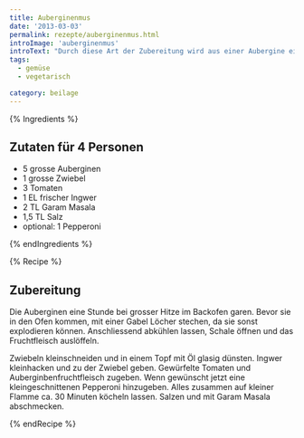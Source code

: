 ```yaml
---
title: Auberginenmus
date: '2013-03-03'
permalink: rezepte/auberginenmus.html
introImage: 'auberginenmus'
introText: "Durch diese Art der Zubereitung wird aus einer Aubergine eine tolle Beilage zu einem indischen Menü. So kann sich die Aubergine nicht mit Fett vollsaugen. Auf diese Art schmeckt sie sehr aromatisch. Eine gute Möglichkeit, dieses Gemüse neu kennenzulernen."
tags:
  - gemüse
  - vegetarisch

category: beilage
---
```


{% Ingredients %}

## Zutaten für 4 Personen

- 5 grosse Auberginen
- 1 grosse Zwiebel
- 3 Tomaten
- 1 EL frischer Ingwer
- 2 TL Garam Masala
- 1,5 TL Salz
- optional: 1 Pepperoni

{% endIngredients %}

{% Recipe %}

## Zubereitung

Die Auberginen eine Stunde bei grosser Hitze im Backofen garen. Bevor sie in den Ofen kommen, mit einer Gabel Löcher stechen, da sie sonst explodieren können. Anschliessend abkühlen lassen, Schale öffnen und das Fruchtfleisch auslöffeln.

Zwiebeln kleinschneiden und in einem Topf mit Öl glasig dünsten. Ingwer kleinhacken und zu der Zwiebel geben. Gewürfelte Tomaten und Auberginbenfruchtfleisch zugeben. Wenn gewünscht jetzt eine kleingeschnittenen Pepperoni hinzugeben. Alles zusammen auf kleiner Flamme ca. 30 Minuten köcheln lassen. Salzen und mit Garam Masala abschmecken.

{% endRecipe %}
